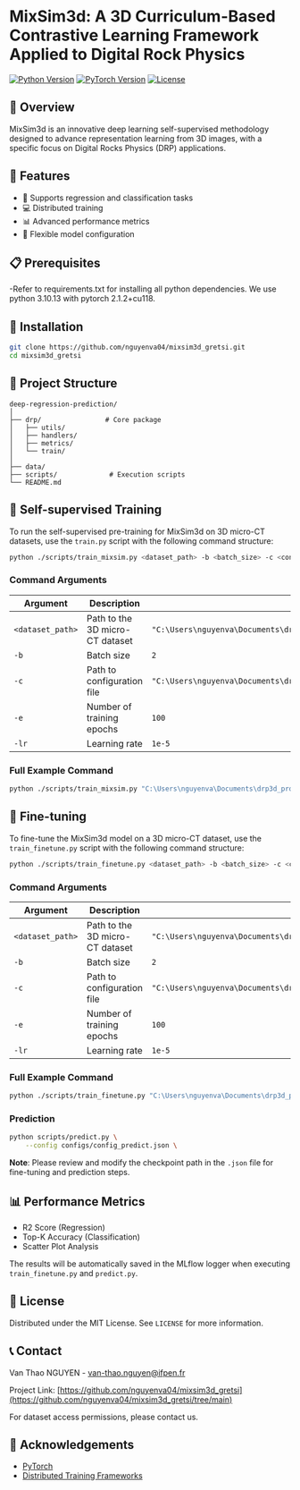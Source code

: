 # MixSim3d:  A 3D Curriculum-Based Contrastive Learning Framework Applied to Digital Rock Physics

[![Python Version](https://img.shields.io/badge/python-3.8%2B-blue.svg)](https://www.python.org/downloads/)
[![PyTorch Version](https://img.shields.io/badge/pytorch-1.8%2B-red.svg)](https://pytorch.org/)
[![License](https://img.shields.io/github/license/nguyenva04/mixsim3d_gretsi.svg)](https://github.com/nguyenva04/mixsim3d_gretsi/blob/main/LICENSE)

## 📘 Overview

MixSim3d is an innovative deep learning self-supervised methodology designed to advance representation learning from 3D images, with a specific focus on Digital Rocks Physics (DRP) applications.

## 🚀 Features

- 🔬 Supports regression and classification tasks
- 💻 Distributed training
- 📊 Advanced performance metrics
- 🧠 Flexible model configuration

## 📋 Prerequisites

-Refer to requirements.txt for installing all python dependencies. We use python 3.10.13 with pytorch 2.1.2+cu118.

## 🔧 Installation

```bash
git clone https://github.com/nguyenva04/mixsim3d_gretsi.git
cd mixsim3d_gretsi
```
## 📂 Project Structure

```
deep-regression-prediction/
│
├── drp/                # Core package
│   ├── utils/
│   ├── handlers/
│   ├── metrics/
│   └── train/
│
├── data/                
├── scripts/             # Execution scripts
└── README.md
```

## 🏃 Self-supervised Training
To run the self-supervised pre-training for MixSim3d on 3D micro-CT datasets, use the `train.py` script with the following command structure:

```bash
python ./scripts/train_mixsim.py <dataset_path> -b <batch_size> -c <config_path> -e <epochs> -lr <learning_rate>
```

### Command Arguments

| Argument | Description | Example Value |
|----------|-------------|---------------|
| `<dataset_path>` | Path to the 3D micro-CT dataset | `"C:\Users\nguyenva\Documents\drp3d_project\data"` |
| `-b` | Batch size | `2` |
| `-c` | Path to configuration file | `"C:\Users\nguyenva\Documents\drp3d_project\drp\utils\cf\config_mixsim.json"` |
| `-e` | Number of training epochs | `100` |
| `-lr` | Learning rate | `1e-5` |

### Full Example Command
```bash
python ./scripts/train_mixsim.py "C:\Users\nguyenva\Documents\drp3d_project\data" -b 2 -c "C:\Users\nguyenva\Documents\drp3d_project\drp\utils\cf\config_mixsim.json" -e 100 -lr 1e-5
```
## 🎯 Fine-tuning  
To fine-tune the MixSim3d model on a 3D micro-CT dataset, use the `train_finetune.py` script with the following command structure:  

```bash
python ./scripts/train_finetune.py <dataset_path> -b <batch_size> -c <config_path> -e <epochs> -lr <learning_rate>
```

### Command Arguments  
| Argument | Description | Example Value |
|----------|-------------|---------------|
| `<dataset_path>` | Path to the 3D micro-CT dataset | `"C:\Users\nguyenva\Documents\drp3d_project\data"` |
| `-b` | Batch size | `2` |
| `-c` | Path to configuration file | `"C:\Users\nguyenva\Documents\drp3d_project\drp\utils\cf\config_finetune.json"` |
| `-e` | Number of training epochs | `100` |
| `-lr` | Learning rate | `1e-5` |

### Full Example Command  
```bash
python ./scripts/train_finetune.py "C:\Users\nguyenva\Documents\drp3d_project\data" -b 2 -c "C:\Users\nguyenva\Documents\drp3d_project\drp\utils\cf\config_finetune.json" -e 100 -lr 1e-5**
```

### Prediction
```bash
python scripts/predict.py \
    --config configs/config_predict.json \
```
**Note**: Please review and modify the checkpoint path in the `.json` file for fine-tuning and prediction steps.

## 📊 Performance Metrics

- R2 Score (Regression)
- Top-K Accuracy (Classification)
- Scatter Plot Analysis
  
The results will be automatically saved in the MLflow logger when executing `train_finetune.py` and `predict.py`. 


## 📄 License

Distributed under the MIT License. See `LICENSE` for more information.

## 📞 Contact

Van Thao NGUYEN - [van-thao.nguyen@ifpen.fr](mailto:van-thao.nguyen@ifpen.fr)

Project Link: [https://github.com/nguyenva04/mixsim3d_gretsi](https://github.com/nguyenva04/mixsim3d_gretsi/tree/main)

For dataset access permissions, please contact us.

## 🙏 Acknowledgements

- [PyTorch](https://pytorch.org/)
- [Distributed Training Frameworks](https://pytorch.org/docs/stable/generated/torch.nn.parallel.DistributedDataParallel.html)


